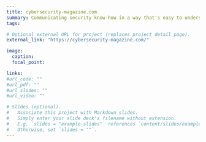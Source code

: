 ```yaml
---
title: cybersecurity-magazine.com
summary: Communicating security know-how in a way that's easy to understand
tags:

# Optional external URL for project (replaces project detail page).
external_link: "https://cybersecurity-magazine.com/"

image:
  caption:
  focal_point:

links:
#url_code: ""
#url_pdf: ""
#url_slides: ""
#url_video: ""

# Slides (optional).
#   Associate this project with Markdown slides.
#   Simply enter your slide deck's filename without extension.
#   E.g. `slides = "example-slides"` references `content/slides/example-slides.md`.
#   Otherwise, set `slides = ""`.
---
```

